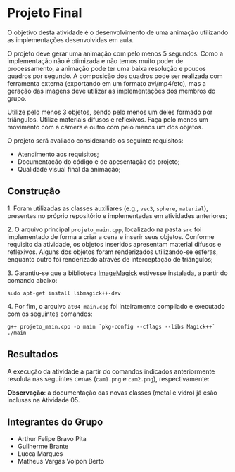 <h1>Projeto Final</h1>

O objetivo desta atividade é o desenvolvimento de uma animação utilizando as implementações desenvolvidas em aula.

O projeto deve gerar uma animação com pelo menos 5 segundos. Como a implementação não é otimizada e não temos muito poder de processamento, a animação pode ter uma baixa resolução e poucos quadros por segundo. A composição dos quadros pode ser realizada com ferramenta externa (exportando em um formato avi/mp4/etc), mas a geração das imagens deve utilizar as implementações dos membros do grupo.

Utilize pelo menos 3 objetos, sendo pelo menos um deles formado por triângulos. Utilize materiais difusos e reflexivos. Faça pelo menos um movimento com a câmera e outro com pelo menos um dos objetos.

O projeto será avaliado considerando os seguinte requisitos:
- Atendimento aos requisitos;
- Documentação do código e de apesentação do projeto;
- Qualidade visual final da animação;

<h2>Construção</h2>

1\. Foram utilizadas as classes auxiliares (e.g., `vec3`, `sphere`, `material`), presentes no próprio repositório e implementadas em atividades anteriores;

2\. O arquivo principal `projeto_main.cpp`, localizado na pasta `src` foi implementado de forma a criar a cena e inserir seus objetos. Conforme requisito da atividade, os objetos inseridos apresentam material difusos e reflexivos. Alguns dos objetos foram renderizados utilizando-se esferas, enquanto outro foi renderizado através de interceptação de triângulos;

3\. Garantiu-se que a biblioteca [ImageMagick](https://imagemagick.org/script/magick++.php) estivesse instalada, a partir do comando abaixo:

```
sudo apt-get install libmagick++-dev
```

4\. Por fim, o arquivo `at04_main.cpp` foi inteiramente compilado e executado com os seguintes comandos:

```
g++ projeto_main.cpp -o main `pkg-config --cflags --libs Magick++`
./main
```

<h2>Resultados</h2>

A execução da atividade a partir do comandos indicados anteriormente resoluta nas seguintes cenas (`cam1.png` e `cam2.png`), respectivamente:


**Observação**: a documentação das novas classes (metal e vidro) já esão inclusas na Atividade 05.

<h2>Integrantes do Grupo</h2>

* Arthur Felipe Bravo Pita
* Guilherme Brante
* Lucca Marques
* Matheus Vargas Volpon Berto
